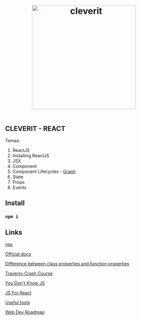 <h1 align="center">
  <img width="333px" src="https://www.cleverit.cl/wp-content/uploads/2018/09/logo-header-2.png" alt="cleverit" title="cleverit" style="padding:20px">
</h1>

## CLEVERIT - REACT

Temas:

1. ReactJS
2. Installing ReactJS
3. JSX
4. Component
5. Component Lifecycles - <a target="_blank" href="http://projects.wojtekmaj.pl/react-lifecycle-methods-diagram/"> Graph </a>
6. State
7. Props
8. Events

## Install

### `npm i`

## Links

<a target="_blank" href="https://medium.com/@maybekatz/introducing-npx-an-npm-package-runner-55f7d4bd282b">npx</a> <br />

<a target="_blank" href="https://reactjs.org/docs/hello-world.html"> Official docs </a> <br />

<a target="_blank" href="https://medium.com/@charpeni/arrow-functions-in-class-properties-might-not-be-as-great-as-we-think-3b3551c440b1"> Difference between class properties and function properties </a> <br />

<a target="_blank" href="https://www.youtube.com/watch?v=sBws8MSXN7A&t=2s"> Traversy Crash Course </a> <br />

<a target="_blank" href="https://github.com/getify/You-Dont-Know-JS"> You Don't Know JS </a> <br />

<a target="_blank" href="https://codeburst.io/whats-new-in-es6-or-es2015-480edf104489"> JS For React </a> <br />

<a target="_blank" href="https://medium.freecodecamp.org/tools-i-wish-i-had-known-about-when-i-started-coding-57849efd9248"> Useful tools </a> <br />

<a target="_blank" href="https://codeburst.io/the-2018-web-developer-roadmap-826b1b806e8d"> Web Dev Roadmap </a> <br />